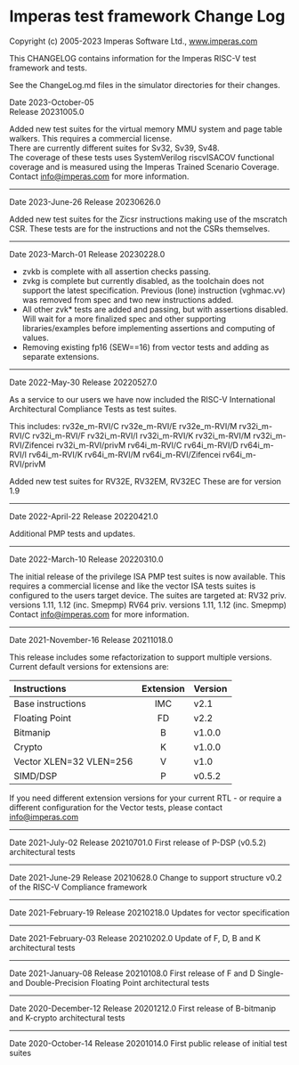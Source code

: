 # Imperas test framework Change Log

Copyright (c) 2005-2023 Imperas Software Ltd., www.imperas.com 

This CHANGELOG contains information for the Imperas RISC-V test framework and tests. 

See the ChangeLog.md files in the simulator directories for their changes. 

Date 2023-October-05  
Release 20231005.0   

Added new test suites for the virtual memory MMU system and page table walkers. This requires a commercial license.  
There are currently different suites for Sv32, Sv39, Sv48.  
The coverage of these tests uses SystemVerilog riscvISACOV functional coverage and is measured using the Imperas Trained Scenario Coverage.  
Contact info@imperas.com for more information.

---
Date 2023-June-26
Release 20230626.0 

Added new test suites for the Zicsr instructions making use of the mscratch CSR. These tests are for the instructions and not the CSRs themselves.

---
Date 2023-March-01 
Release 20230228.0 

- zvkb is complete with all assertion checks passing.
- zvkg is complete but currently disabled, as the toolchain does not support the latest specification. Previous (lone) instruction (vghmac.vv) was removed from spec and two new instructions added.
- All other zvk* tests are added and passing, but with assertions disabled.  Will wait for a more finalized spec and other supporting libraries/examples before implementing assertions and computing of values.
- Removing existing fp16 (SEW==16) from vector tests and adding as separate extensions.

---
Date 2022-May-30 
Release 20220527.0 

As a service to our users we have now included the RISC-V International Architectural Compliance Tests as test suites.

This includes:
  rv32e_m-RVI/C rv32e_m-RVI/E rv32e_m-RVI/M
  rv32i_m-RVI/C rv32i_m-RVI/F rv32i_m-RVI/I rv32i_m-RVI/K rv32i_m-RVI/M rv32i_m-RVI/Zifencei rv32i_m-RVI/privM 
  rv64i_m-RVI/C rv64i_m-RVI/D rv64i_m-RVI/I rv64i_m-RVI/K rv64i_m-RVI/M rv64i_m-RVI/Zifencei rv64i_m-RVI/privM

Added new test suites for RV32E, RV32EM, RV32EC
These are for version 1.9

---
Date 2022-April-22 
Release 20220421.0 

Additional PMP tests and updates.

---
Date 2022-March-10 
Release 20220310.0 

The initial release of the privilege ISA PMP test suites is now available.
This requires a commercial license and like the vector ISA tests suites
is configured to the users target device. The suites are targeted at:
RV32 priv. versions 1.11, 1.12 (inc. Smepmp)
RV64 priv. versions 1.11, 1.12 (inc. Smepmp)
Contact info@imperas.com for more information.

---
Date 2021-November-16
Release 20211018.0

This release includes some refactorization to support multiple versions.
Current default versions for extensions are:

| Instructions            | Extension | Version |
|:----------------------- |:---------:|:------- | 
| Base instructions       | IMC       | v2.1    |
| Floating Point          |  FD       | v2.2    |
| Bitmanip                |   B       | v1.0.0  |
| Crypto                  |   K       | v1.0.0  |
| Vector XLEN=32 VLEN=256 |   V       | v1.0    |
| SIMD/DSP                |   P       | v0.5.2  |

If you need different extension versions for your current RTL - or require
a different configuration for the Vector tests, please contact info@imperas.com

---
Date 2021-July-02
Release 20210701.0
First release of P-DSP (v0.5.2) architectural tests

---
Date 2021-June-29
Release 20210628.0
Change to support structure v0.2 of the RISC-V Compliance framework

---
Date 2021-February-19
Release 20210218.0
Updates for vector specification

---
Date 2021-February-03
Release 20210202.0
Update of F, D, B and K architectural tests

---
Date 2021-January-08
Release 20210108.0
First release of F and D Single- and Double-Precision Floating Point architectural tests

---
Date 2020-December-12
Release 20201212.0
First release of B-bitmanip and K-crypto architectural tests

---
Date 2020-October-14
Release 20201014.0
First public release of initial test suites


